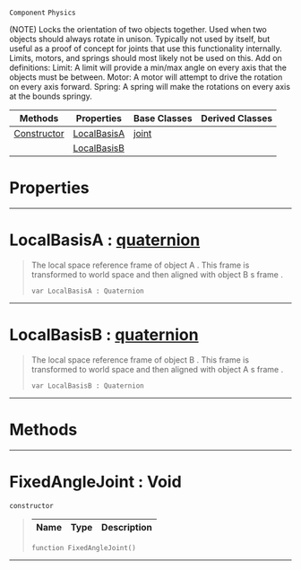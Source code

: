  `Component` `Physics`



(NOTE) Locks the orientation of two objects together. Used when two objects should always rotate in unison. Typically not used by itself, but useful as a proof of concept for joints that use this functionality internally. Limits, motors, and springs should most likely not be used on this. Add on definitions: Limit: A limit will provide a min/max angle on every axis that the objects must be between. Motor: A motor will attempt to drive the rotation on every axis forward. Spring: A spring will make the rotations on every axis at the bounds springy.

|Methods|Properties|Base Classes|Derived Classes|
|---|---|---|---|
|[ Constructor](https://github.com/ZilchEngine/ZilchDocs/blob/master/code_reference/class_reference/fixedanglejoint.markdown#fixedanglejoint-void)|[ LocalBasisA](https://github.com/ZilchEngine/ZilchDocs/blob/master/code_reference/class_reference/fixedanglejoint.markdown#localbasisa-zero-engine)|[joint](https://github.com/ZilchEngine/ZilchDocs/blob/master/code_reference/class_reference/joint.markdown)| |
| |[ LocalBasisB](https://github.com/ZilchEngine/ZilchDocs/blob/master/code_reference/class_reference/fixedanglejoint.markdown#localbasisb-zero-engine)| | |


 #  Properties


---  
 #  LocalBasisA : [quaternion](https://github.com/ZilchEngine/ZilchDocs/blob/master/code_reference/nada_base_types/quaternion.markdown)

> The local space reference frame of object A . This frame is transformed to world space and then aligned with object B s frame . 
> ``` lang=cpp, name=Nada
> var LocalBasisA : Quaternion


---  
 #  LocalBasisB : [quaternion](https://github.com/ZilchEngine/ZilchDocs/blob/master/code_reference/nada_base_types/quaternion.markdown)

> The local space reference frame of object B . This frame is transformed to world space and then aligned with object A s frame . 
> ``` lang=cpp, name=Nada
> var LocalBasisB : Quaternion


---  
 #  Methods


---  
 #  FixedAngleJoint : Void

 `constructor`

> 
> |Name|Type|Description|
> |---|---|---|
> ``` lang=cpp, name=Nada
> function FixedAngleJoint()
> ``` 


---  
 

 